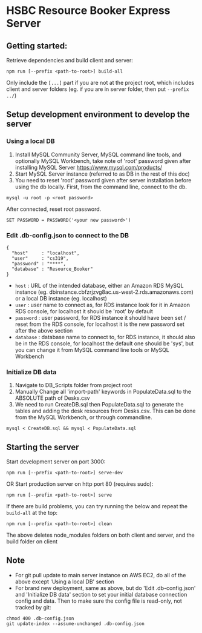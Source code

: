 # HSBC  Resource Booker Express Server
## Getting started:
Retrieve dependencies and build client and server:
```
npm run [--prefix <path-to-root>] build-all
```
Only include the `[...]` part if you are not at the project root, which includes client and server folders (eg. if you are in server folder, then put `--prefix ../`)
## Setup development environment to develop the server
### Using a local DB
1. Install MySQL Community Server, MySQL command line tools, and optionally MySQL Workbench, take note of 'root' password given after installing MySQL Server
https://www.mysql.com/products/
2. Start MySQL Server instance (referred to as DB in the rest of this doc)
3. You need to reset 'root' password given after server installation before using the db locally. First, from the command line, connect to the db.
```
mysql -u root -p <root password>
```
After connected, reset root password.
```
SET PASSWORD = PASSWORD('<your new password>')
```
### Edit .db-config.json to connect to the DB 
```
{
  "host"     : "localhost",
  "user"     : "cs319",
  "password" : "****",
  "database" : "Resource_Booker"
}
```
- `host`	:	URL of the intended database, either an Amazon RDS MySQL instance (eg. dbinstance.cbfzrjzvg8ac.us-west-2.rds.amazonaws.com) or a local DB instance (eg. localhost)
- `user`	:	user name to connect as, for RDS instance look for it in Amazon RDS console, for localhost it should be 'root' by default
- `password`	:	user password, for RDS instance it should have been set / reset from the RDS console, for localhost it is the new password set after the above section
- `database`	:	database name to connect to, for RDS instance, it should also be in the RDS console, for localhost the default one should be 'sys', but you can change it from MySQL command line tools or MySQL Workbench
### Initialize DB data
1. Navigate to DB_Scripts folder from project root
2. Manually Change all 'import-path' keywords in PopulateData.sql to the ABSOLUTE path of Desks.csv
3. We need to run CreateDB.sql then PopulateData.sql to generate the tables and adding the desk resources from Desks.csv. This can be done from the MySQL Workbench, or through commandline.
```
mysql < CreateDB.sql && mysql < PopulateData.sql
```
## Starting the server
Start development server on port 3000: 
```
npm run [--prefix <path-to-root>] serve-dev
```
OR Start production server on http port 80 (requires sudo):
```
npm run [--prefix <path-to-root>] serve
```
If there are build problems, you can try running the below and repeat the `build-all` at the top:
```
npm run [--prefix <path-to-root>] clean
```
The above deletes node_modules folders on both client and server, and the build folder on client

## Note
- For git pull update to main server instance on AWS EC2, do all of the above except 'Using a local DB' section
- For brand new deployment, same as above, but do 'Edit .db-config.json' and 'Initialize DB data' section to set your initial database connection config and data. Then to make sure the config file is read-only, not tracked by git:
```
chmod 400 .db-config.json
git update-index --assume-unchanged .db-config.json
```




